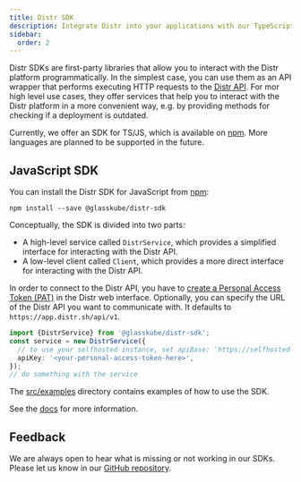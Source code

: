 ```yaml
---
title: Distr SDK
description: Integrate Distr into your applications with our TypeScript/JavaScript SDK for programmatic access to deployments, registries, and more.
sidebar:
  order: 2
---
```


Distr SDKs are first-party libraries that allow you to interact with the Distr platform programmatically.
In the simplest case, you can use them as an API wrapper that performs executing HTTP requests to the [Distr API](/docs/integrations/api).
For mor high level use cases, they offer services that help you to interact with the Distr platform in a more convenient way, e.g. by providing methods for checking if a deployment is outdated.

Currently, we offer an SDK for TS/JS, which is available on [npm](https://www.npmjs.com/package/@glasskube/distr-sdk).
More languages are planned to be supported in the future.

## JavaScript SDK

You can install the Distr SDK for JavaScript from [npm](https://npmjs.org/package/@glasskube/distr-sdk):

```shell
npm install --save @glasskube/distr-sdk
```

Conceptually, the SDK is divided into two parts:

- A high-level service called `DistrService`, which provides a simplified interface for interacting with the Distr API.
- A low-level client called `Client`, which provides a more direct interface for interacting with the Distr API.

In order to connect to the Distr API, you have to [create a Personal Access Token (PAT)](/docs/integrations/personal-access-token) in the Distr web interface.
Optionally, you can specify the URL of the Distr API you want to communicate with. It defaults to `https://app.distr.sh/api/v1`.

```typescript
import {DistrService} from '@glasskube/distr-sdk';
const service = new DistrService({
  // to use your selfhosted instance, set apiBase: 'https://selfhosted-instance.company/api/v1',
  apiKey: '<your-personal-access-token-here>',
});
// do something with the service
```

The [src/examples](https://github.com/glasskube/distr/tree/main/sdk/js/src/examples) directory contains examples of how to use the SDK.

See the [docs](https://github.com/glasskube/distr/tree/main/sdk/js/docs/README.md) for more information.

## Feedback

We are always open to hear what is missing or not working in our SDKs. Please let us know in our [GitHub repository](https://github.com/glasskube/distr).
